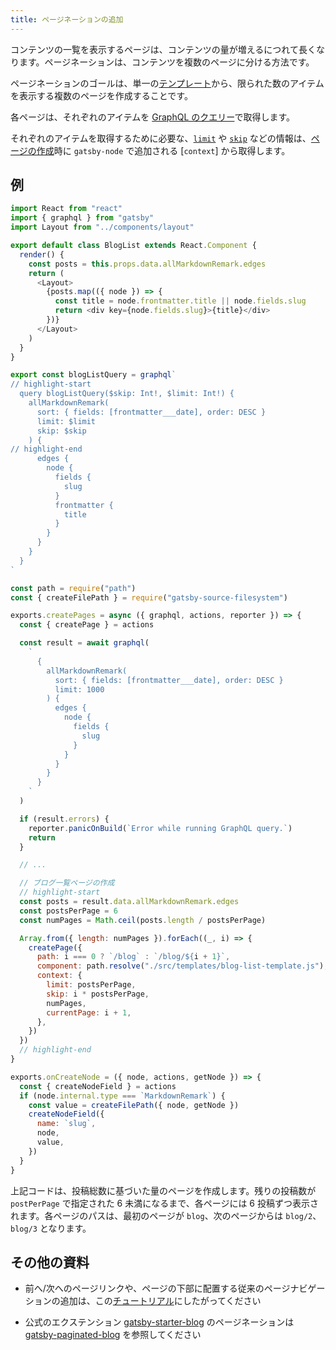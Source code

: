 ```yaml
---
title: ページネーションの追加
---
```


コンテンツの一覧を表示するページは、コンテンツの量が増えるにつれて長くなります。ページネーションは、コンテンツを複数のページに分ける方法です。

ページネーションのゴールは、単一の[テンプレート](/docs/building-with-components/#page-template-components)から、限られた数のアイテムを表示する複数のページを作成することです。

各ページは、それぞれのアイテムを [GraphQL のクエリー](/docs/querying-with-graphql/)で取得します。

それぞれのアイテムを取得するために必要な、[`limit`](/docs/graphql-reference/#limit) や [`skip`](/docs/graphql-reference/#skip) などの情報は、[ページの作成](/docs/creating-and-modifying-pages/#creating-pages-in-gatsby-nodejs)時に `gatsby-node` で追加される [`context`] から取得します。

## 例

```jsx:title=src/templates/blog-list-template.js
import React from "react"
import { graphql } from "gatsby"
import Layout from "../components/layout"

export default class BlogList extends React.Component {
  render() {
    const posts = this.props.data.allMarkdownRemark.edges
    return (
      <Layout>
        {posts.map(({ node }) => {
          const title = node.frontmatter.title || node.fields.slug
          return <div key={node.fields.slug}>{title}</div>
        })}
      </Layout>
    )
  }
}

export const blogListQuery = graphql`
// highlight-start
  query blogListQuery($skip: Int!, $limit: Int!) {
    allMarkdownRemark(
      sort: { fields: [frontmatter___date], order: DESC }
      limit: $limit
      skip: $skip
    ) {
// highlight-end
      edges {
        node {
          fields {
            slug
          }
          frontmatter {
            title
          }
        }
      }
    }
  }
`
```

```js:title=gatsby-node.js
const path = require("path")
const { createFilePath } = require("gatsby-source-filesystem")

exports.createPages = async ({ graphql, actions, reporter }) => {
  const { createPage } = actions

  const result = await graphql(
    `
      {
        allMarkdownRemark(
          sort: { fields: [frontmatter___date], order: DESC }
          limit: 1000
        ) {
          edges {
            node {
              fields {
                slug
              }
            }
          }
        }
      }
    `
  )

  if (result.errors) {
    reporter.panicOnBuild(`Error while running GraphQL query.`)
    return
  }

  // ...

  // ブログ一覧ページの作成
  // highlight-start
  const posts = result.data.allMarkdownRemark.edges
  const postsPerPage = 6
  const numPages = Math.ceil(posts.length / postsPerPage)

  Array.from({ length: numPages }).forEach((_, i) => {
    createPage({
      path: i === 0 ? `/blog` : `/blog/${i + 1}`,
      component: path.resolve("./src/templates/blog-list-template.js"),
      context: {
        limit: postsPerPage,
        skip: i * postsPerPage,
        numPages,
        currentPage: i + 1,
      },
    })
  })
  // highlight-end
}

exports.onCreateNode = ({ node, actions, getNode }) => {
  const { createNodeField } = actions
  if (node.internal.type === `MarkdownRemark`) {
    const value = createFilePath({ node, getNode })
    createNodeField({
      name: `slug`,
      node,
      value,
    })
  }
}
```

上記コードは、投稿総数に基づいた量のページを作成します。残りの投稿数が `postPerPage` で指定された 6 未満になるまで、各ページには 6 投稿ずつ表示されます。各ページのパスは、最初のページが `blog`、次のページからは `blog/2`、`blog/3` となります。

## その他の資料

- 前へ/次へのページリンクや、ページの下部に配置する従来のページナビゲーションの追加は、この[チュートリアル](https://nickymeuleman.netlify.com/blog/gatsby-pagination/)にしたがってください

- 公式のエクステンション [gatsby-starter-blog](https://github.com/gatsbyjs/gatsby-starter-blog) のページネーションは [gatsby-paginated-blog](https://github.com/NickyMeuleman/gatsby-paginated-blog) を参照してください
